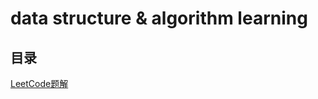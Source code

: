 # data structure & algorithm learning
## 目录
[LeetCode题解](https://github.com/typistw/data-structer/tree/master/src/main/java/com/leetcode)
